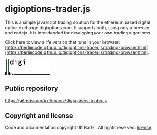 digioptions-trader.js
=====================

This is a simple javascript trading solution for the ethereum based digital
option exchange digioptions.com. It supports both, using only a browser and
nodejs. It is intendended for developing your own trading algorithms.

Click here to view a life version that runs in your browser:
[https://berlincode.github.io/digioptions-trader.js/trading-browser.html](https://berlincode.github.io/digioptions-trader.js/trading-browser.html).


![logo digioptions.com](img/digioptions.png)

Public repository
-----------------

https://github.com/berlincode/digioptions-trader.js

Copyright and license
---------------------

Code and documentation copyright Ulf Bartel. All rights reserved.
[license](./LICENSE).

